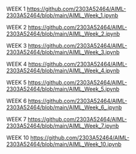 WEEK 1
https://github.com/2303A52464/AIML-2303A52464/blob/main/AIML_Week_1.ipynb

WEEK 2
https://github.com/2303A52464/AIML-2303A52464/blob/main/AIML_Week_2.ipynb

WEEK 3
https://github.com/2303A52464/AIML-2303A52464/blob/main/AIML_Week_3.ipynb

WEEK 4
https://github.com/2303A52464/AIML-2303A52464/blob/main/AIML_Week_4.ipynb

WEEK 5
https://github.com/2303A52464/AIML-2303A52464/blob/main/AIML_Week_5.ipynb

WEEK 6
https://github.com/2303A52464/AIML-2303A52464/blob/main/AIML_Week_6_.ipynb

WEEK 7
https://github.com/2303A52464/AIML-2303A52464/blob/main/AIML_Week_7.ipynb

WEEK 10
https://github.com/2303A52464/AIML-2303A52464/blob/main/AIML_Week_10.ipynb
